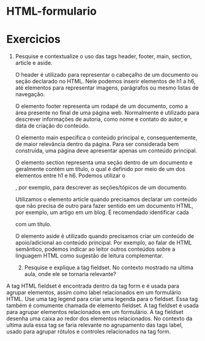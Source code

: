 # HTML-formulario
# Exercicios
1) Pesquise e contextualize o uso das tags header, footer, main, section, article e aside.
   
   O header é utilizado para representar o cabeçalho de um documento ou seção declarado no HTML. Nele podemos inserir elementos de h1 a h6, até elementos para representar imagens, parágrafos ou mesmo listas de navegação.
   
   O elemento footer representa um rodapé de um documento, como a área presente no final de uma página web. Normalmente é utilizado para descrever informações de autoria, como nome e contato do autor, e data de criação do conteúdo.
   
   O elemento main especifica o conteúdo principal e, consequentemente, de maior relevância dentro da página. Para ser considerada bem construída, uma página deve apresentar apenas um conteúdo principal.
   
   O elemento section representa uma seção dentro de um documento e geralmente contém um título, o qual é definido por meio de um dos elementos entre h1 e h6. Podemos utilizar o <section>, por exemplo, para descrever as seções/tópicos de um documento.
   
   Utilizamos o elemento article quando precisamos declarar um conteúdo que não precisa de outro para fazer sentido em um documento HTML, por exemplo, um artigo em um blog. É recomendado identificar cada <article> com um título.
   
   O elemento aside é utilizado quando precisamos criar um conteúdo de apoio/adicional ao conteúdo principal. Por exemplo, ao falar de HTML semântico, podemos indicar ao leitor outros conteúdos sobre a linguagem HTML como sugestão de leitura complementar.

   2) Pesquise e explique a tag fieldset. No contexto mostrado na ultima aula, onde ele se tornaria relevante?

A tag HTML fieldset é encontrada dentro da tag form e é usada para agrupar elementos, assim como label relacionados em um formulário HTML. Use uma tag legend para criar uma legenda para o fieldset. Essa tag também é comumente chamada de elemento fieldset.
A tag fieldset é usada para agrupar elementos relacionados em um formulário. A tag fieldset desenha uma caixa ao redor dos elementos relacionados. No contexto da ultima aula essa tag se faria relevante no agrupamento das tags label, usado para agrupar rótulos e controles relacionados na tag form.
